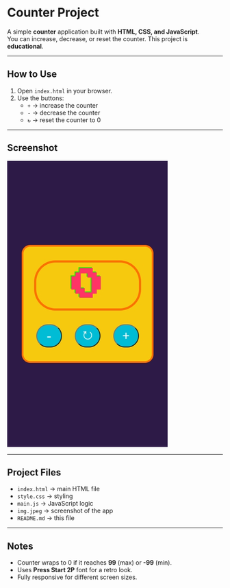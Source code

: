 # Counter Project

A simple **counter** application built with **HTML, CSS, and JavaScript**.  
You can increase, decrease, or reset the counter. This project is **educational**.

---

## How to Use

1. Open `index.html` in your browser.
2. Use the buttons:
   - `+` → increase the counter
   - `-` → decrease the counter
   - `↻` → reset the counter to 0

---

## Screenshot

![Counter Screenshot](img.jpeg)

---

## Project Files

- `index.html` → main HTML file  
- `style.css` → styling  
- `main.js` → JavaScript logic  
- `img.jpeg` → screenshot of the app  
- `README.md` → this file  

---

## Notes

- Counter wraps to 0 if it reaches **99** (max) or **-99** (min).  
- Uses **Press Start 2P** font for a retro look.  
- Fully responsive for different screen sizes.